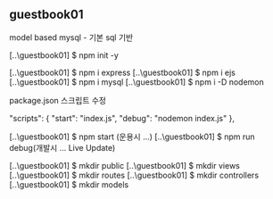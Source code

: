## guestbook01

model based mysql - 기본 sql 기반

[..\guestbook01] $ npm init -y

[..\guestbook01] $ npm i express
[..\guestbook01] $ npm i ejs
[..\guestbook01] $ npm i mysql
[..\guestbook01] $ npm i -D nodemon

package.json 스크립트 수정

"scripts": {
"start": "index.js",
"debug": "nodemon index.js"
},

[..\guestbook01] $ npm start (운용시 ...)
[..\guestbook01] $ npm run debug(개발시 ... Live Update)

[..\guestbook01] $ mkdir public
[..\guestbook01] $ mkdir views
[..\guestbook01] $ mkdir routes
[..\guestbook01] $ mkdir controllers
[..\guestbook01] $ mkdir models
